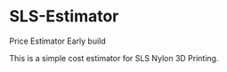 SLS-Estimator
=============

Price Estimator Early build

This is a simple cost estimator for SLS Nylon 3D Printing.
